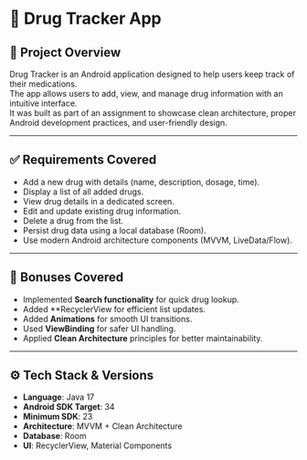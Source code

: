 # 💊 Drug Tracker App

## 📌 Project Overview
Drug Tracker is an Android application designed to help users keep track of their medications.  
The app allows users to add, view, and manage drug information with an intuitive interface.  
It was built as part of an assignment to showcase clean architecture, proper Android development practices, and user-friendly design.

---

## ✅ Requirements Covered
- Add a new drug with details (name, description, dosage, time).
- Display a list of all added drugs.
- View drug details in a dedicated screen.
- Edit and update existing drug information.
- Delete a drug from the list.
- Persist drug data using a local database (Room).
- Use modern Android architecture components (MVVM, LiveData/Flow).

---

## 🎁 Bonuses Covered
- Implemented **Search functionality** for quick drug lookup.
- Added **RecyclerView for efficient list updates.
- Added **Animations** for smooth UI transitions.
- Used **ViewBinding** for safer UI handling.
- Applied **Clean Architecture** principles for better maintainability.

---

## ⚙️ Tech Stack & Versions
- **Language**: Java 17  
- **Android SDK Target**: 34  
- **Minimum SDK**: 23  
- **Architecture**: MVVM + Clean Architecture  
- **Database**: Room  
- **UI**: RecyclerView, Material Components  

